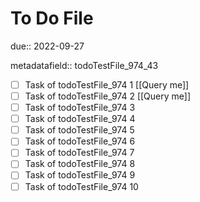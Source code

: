 # To Do File

due:: 2022-09-27

metadatafield:: todoTestFile_974_43

- [ ] Task of todoTestFile_974 1 [[Query me]]
- [ ] Task of todoTestFile_974 2 [[Query me]]
- [ ] Task of todoTestFile_974 3
- [ ] Task of todoTestFile_974 4
- [ ] Task of todoTestFile_974 5
- [ ] Task of todoTestFile_974 6
- [ ] Task of todoTestFile_974 7
- [ ] Task of todoTestFile_974 8
- [ ] Task of todoTestFile_974 9
- [ ] Task of todoTestFile_974 10